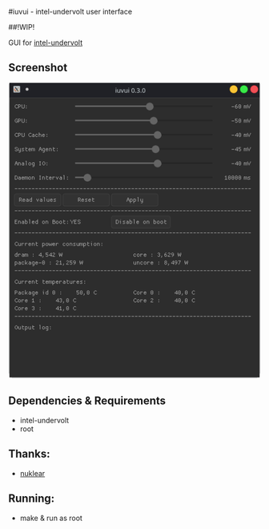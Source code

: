 #iuvui - intel-undervolt user interface

##!WIP!

GUI for [intel-undervolt](https://github.com/kitsunyan/intel-undervolt)

## Screenshot
<img src="resources/iuvui_screenshot.png" width=554>

## Dependencies & Requirements
- intel-undervolt
- root

## Thanks:
- [nuklear](https://github.com/vurtun/nuklear)

## Running:
- make & run as root
